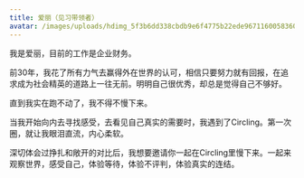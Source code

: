 ```yaml
---
title: 爱丽（见习带领者）
avatar: /images/uploads/hdimg_5f3b6dd338cbdb9e6f4775b22ede96711600583609119.jpg
---
```

我是爱丽，目前的工作是企业财务。



前30年，我花了所有力气去赢得外在世界的认可，相信只要努力就有回报，在追求成为社会精英的道路上一往无前。明明自己很优秀，却总是觉得自己不够好。



直到我实在跑不动了，我不得不慢下来。



当我开始向内去寻找感受，去看见自己真实的需要时，我遇到了Circling。第一次圈，就让我眼泪直流，内心柔软。



深切体会过挣扎和敞开的对比后，我想要邀请你一起在Circling里慢下来。一起来观察世界，感受自己，体验等待，体验不评判，体验真实的连结。